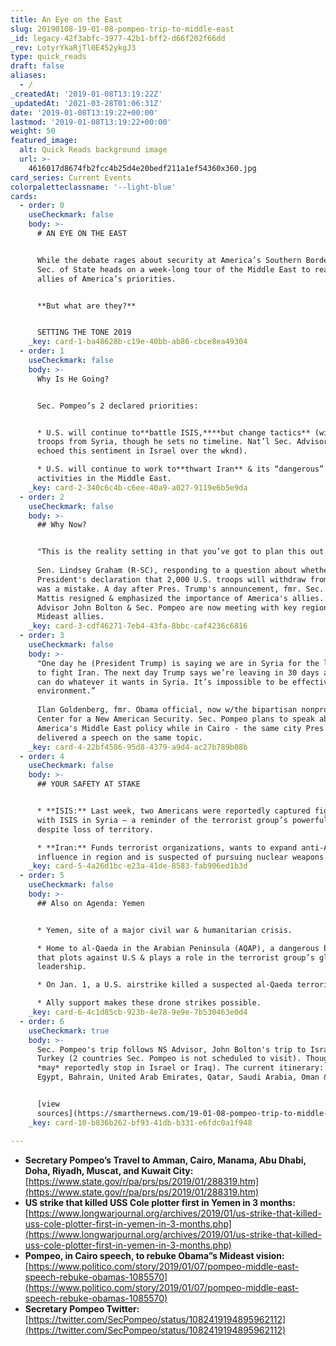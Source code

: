 ```yaml
---
title: An Eye on the East
slug: 20190108-19-01-08-pompeo-trip-to-middle-east
_id: legacy-42f3abfc-3977-42b1-bff2-d66f202f66dd
_rev: LotyrYkaRjTl0E452ykgJ3
type: quick_reads
draft: false
aliases:
  - /
_createdAt: '2019-01-08T13:19:22Z'
_updatedAt: '2021-03-28T01:06:31Z'
date: '2019-01-08T13:19:22+00:00'
lastmod: '2019-01-08T13:19:22+00:00'
weight: 50
featured_image:
  alt: Quick Reads background image
  url: >-
    4616017d8674fb2fcc4b25d4e20bedf211a1ef54360x360.jpg
card_series: Current Events
colorpaletteclassname: '--light-blue'
cards:
  - order: 0
    useCheckmark: false
    body: >-
      # AN EYE ON THE EAST


      While the debate rages about security at America’s Southern Border, our
      Sec. of State heads on a week-long tour of the Middle East to reassure
      allies of America’s priorities.


      **But what are they?**


      SETTING THE TONE 2019
    _key: card-1-ba48628b-c19e-40bb-ab86-cbce8ea49304
  - order: 1
    useCheckmark: false
    body: >-
      Why Is He Going?


      Sec. Pompeo’s 2 declared priorities:


      * U.S. will continue to**battle ISIS,****but change tactics** (withdraw
      troops from Syria, though he sets no timeline. Nat’l Sec. Advisor Bolton
      echoed this sentiment in Israel over the wknd).

      * U.S. will continue to work to**thwart Iran** & its “dangerous”
      activities in the Middle East.
    _key: card-2-340c6c4b-c6ee-40a9-a027-9119e6b5e9da
  - order: 2
    useCheckmark: false
    body: >-
      ## Why Now?


      "This is the reality setting in that you’ve got to plan this out.”  
        
      Sen. Lindsey Graham (R-SC), responding to a question about whether the
      President's declaration that 2,000 U.S. troops will withdraw from Syria
      was a mistake. A day after Pres. Trump's announcement, fmr. Sec. of Def
      Mattis resigned & emphasized the importance of America's allies. NS
      Advisor John Bolton & Sec. Pompeo are now meeting with key regional
      Mideast allies.
    _key: card-3-cdf46271-7eb4-43fa-8bbc-caf4236c6816
  - order: 3
    useCheckmark: false
    body: >-
      "One day he (President Trump) is saying we are in Syria for the long term
      to fight Iran. The next day Trump says we’re leaving in 30 days and Iran
      can do whatever it wants in Syria. It’s impossible to be effective in this
      environment.”  
        
      Ilan Goldenberg, fmr. Obama official, now w/the bipartisan nonprofit
      Center for a New American Security. Sec. Pompeo plans to speak about
      America's Middle East policy while in Cairo - the same city Pres. Obama
      delivered a speech on the same topic.
    _key: card-4-22bf4586-95d8-4379-a9d4-ac27b789b08b
  - order: 4
    useCheckmark: false
    body: >-
      ## YOUR SAFETY AT STAKE


      * **ISIS:** Last week, two Americans were reportedly captured fighting
      with ISIS in Syria – a reminder of the terrorist group’s powerful ideology
      despite loss of territory.

      * **Iran:** Funds terrorist organizations, wants to expand anti-American
      influence in region and is suspected of pursuing nuclear weapons.
    _key: card-5-4a26d1bc-e23a-41de-8583-fab906ed1b3d
  - order: 5
    useCheckmark: false
    body: >-
      ## Also on Agenda: Yemen


      * Yemen, site of a major civil war & humanitarian crisis.

      * Home to al-Qaeda in the Arabian Peninsula (AQAP), a dangerous branch
      that plots against U.S & plays a role in the terrorist group’s global
      leadership.

      * On Jan. 1, a U.S. airstrike killed a suspected al-Qaeda terrorist.

      * Ally support makes these drone strikes possible.
    _key: card-6-4c1d85cb-923b-4e78-9e9e-7b530463e0d4
  - order: 6
    useCheckmark: true
    body: >-
      Sec. Pompeo's trip follows NS Advisor, John Bolton's trip to Israel &
      Turkey (2 countries Sec. Pompeo is not scheduled to visit). Though he
      *may* reportedly stop in Israel or Iraq). The current itinerary: Jordan,
      Egypt, Bahrain, United Arab Emirates, Qatar, Saudi Arabia, Oman & Kuwait


      [view
      sources](https://smarthernews.com/19-01-08-pompeo-trip-to-middle-east/)
    _key: card-10-b836b262-bf93-41db-b331-e6fdc0a1f948

---
```

* **Secretary Pompeo’s Travel to Amman, Cairo, Manama, Abu Dhabi, Doha, Riyadh, Muscat, and Kuwait City:**  
[https://www.state.gov/r/pa/prs/ps/2019/01/288319.htm](https://www.state.gov/r/pa/prs/ps/2019/01/288319.htm)
* **US strike that killed USS Cole plotter first in Yemen in 3 months:**  
[https://www.longwarjournal.org/archives/2019/01/us-strike-that-killed-uss-cole-plotter-first-in-yemen-in-3-months.php](https://www.longwarjournal.org/archives/2019/01/us-strike-that-killed-uss-cole-plotter-first-in-yemen-in-3-months.php)
* **Pompeo, in Cairo speech, to rebuke Obama”s Mideast vision:**  
[https://www.politico.com/story/2019/01/07/pompeo-middle-east-speech-rebuke-obamas-1085570](https://www.politico.com/story/2019/01/07/pompeo-middle-east-speech-rebuke-obamas-1085570)
* **Secretary Pompeo Twitter:**  
[https://twitter.com/SecPompeo/status/1082419194895962112](https://twitter.com/SecPompeo/status/1082419194895962112)